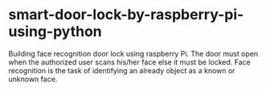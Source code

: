 # smart-door-lock-by-raspberry-pi-using-python
Building face recognition door lock using raspberry Pi. The door must open when the authorized  user scans his/her face else it must be locked. Face recognition is the task of identifying an  already object as a known or unknown face. 
